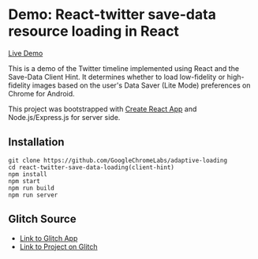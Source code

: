 
# Demo: React-twitter save-data resource loading in React

[Live Demo](https://adaptive-loading.web.app/react-twitter-save-data-loading(client-hint))

This is a demo of the Twitter timeline implemented using React and the Save-Data Client Hint. It determines whether to load low-fidelity or high-fidelity images based on the user's Data Saver (Lite Mode) preferences on Chrome for Android.

This project was bootstrapped with [Create React App](https://github.com/facebook/create-react-app) and Node.js/Express.js for server side.

## Installation
```
git clone https://github.com/GoogleChromeLabs/adaptive-loading
cd react-twitter-save-data-loading(client-hint)
npm install
npm start
npm run build
npm run server
```

## Glitch Source
* [Link to Glitch App](https://anton-karlovskiy-react-twitter-save-data-loading-client-hint.glitch.me/)
* [Link to Project on Glitch](https://glitch.com/~anton-karlovskiy-react-twitter-save-data-loading-client-hint/)
